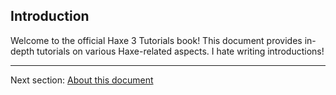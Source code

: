 ##  Introduction

Welcome to the official Haxe 3 Tutorials book! This document provides in-depth tutorials on various Haxe-related aspects. I hate writing introductions!

---

Next section: [About this document](introduction-about-this-document.md)